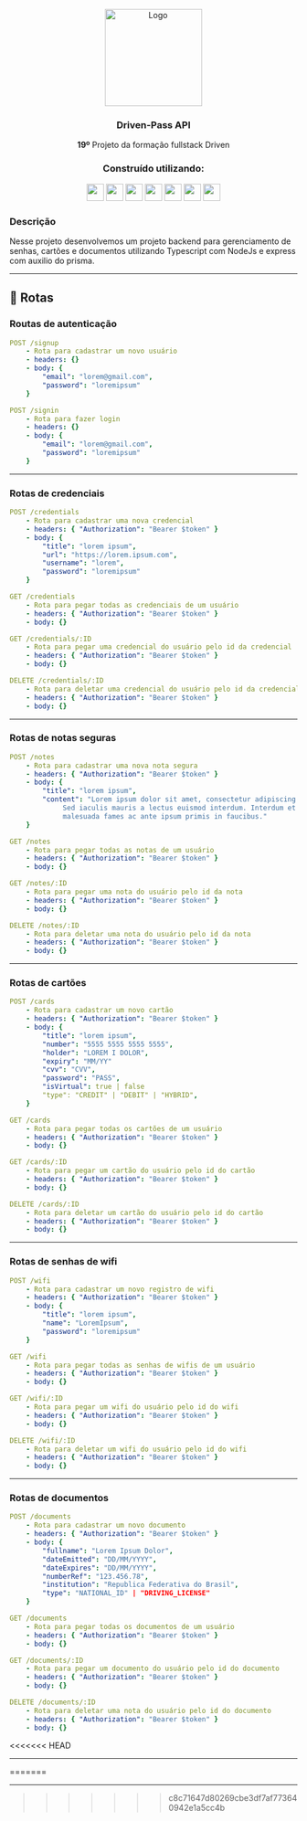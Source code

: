 <div id="top"></div>
<!-- PROJECT LOGO -->
<br />
<div align="center">
    <img src="https://i.pinimg.com/736x/89/d0/a7/89d0a732359dee26a70718cf48736c47.jpg" alt="Logo" width="170">

<h3 align="center">Driven-Pass API</h3>
  <p align="center">
   <strong>19º</strong> Projeto da formação fullstack Driven
</div>

<div align="center">
  <h3 align="center">Construído utilizando:</h3>

  <img src="https://img.shields.io/badge/Heroku-430098?style=for-the-badge&logo=heroku&logoColor=white" height="30px"/>
  <img src="https://img.shields.io/badge/PostgreSQL-316192?style=for-the-badge&logo=postgresql&logoColor=white" height="30px"/>
  <img src="https://img.shields.io/badge/TypeScript-007ACC?style=for-the-badge&logo=typescript&logoColor=white" height="30px"/>
  <img src="https://img.shields.io/badge/Node.js-43853D?style=for-the-badge&logo=node.js&logoColor=white" height="30px"/>  
  <img src="https://img.shields.io/badge/Express.js-404D59?style=for-the-badge&logo=express.js&logoColor=white" height="30px"/>  
  <img src="https://img.shields.io/badge/Prisma-3982CE?style=for-the-badge&logo=Prisma&logoColor=white" height="30px"/>
  <img src="https://img.shields.io/badge/JWT-323330?style=for-the-badge&logo=json-web-tokens&logoColor=pink" height="30px"/>
</div>



### Descrição

Nesse projeto desenvolvemos um projeto backend para gerenciamento de senhas, cartões e documentos utilizando Typescript com NodeJs e express com auxilio do prisma.
  
***
## :rocket: Rotas

### Routas de autenticação
```yml
POST /signup
    - Rota para cadastrar um novo usuário
    - headers: {}
    - body: {
        "email": "lorem@gmail.com",
        "password": "loremipsum"
    }
```
    
```yml 
POST /signin
    - Rota para fazer login
    - headers: {}
    - body: {
        "email": "lorem@gmail.com",
        "password": "loremipsum"
    }
```
***   

### Rotas de credenciais
```yml
POST /credentials
    - Rota para cadastrar uma nova credencial
    - headers: { "Authorization": "Bearer $token" }
    - body: {
        "title": "lorem ipsum",
        "url": "https://lorem.ipsum.com",
        "username": "lorem",
        "password": "loremipsum"
    }
```
    
```yml 
GET /credentials
    - Rota para pegar todas as credenciais de um usuário
    - headers: { "Authorization": "Bearer $token" }
    - body: {}
```

```yml 
GET /credentials/:ID
    - Rota para pegar uma credencial do usuário pelo id da credencial
    - headers: { "Authorization": "Bearer $token" }
    - body: {}
```

```yml 
DELETE /credentials/:ID
    - Rota para deletar uma credencial do usuário pelo id da credencial
    - headers: { "Authorization": "Bearer $token" }
    - body: {}
```
***   

### Rotas de notas seguras
```yml
POST /notes
    - Rota para cadastrar uma nova nota segura
    - headers: { "Authorization": "Bearer $token" }
    - body: {
        "title": "lorem ipsum",
        "content": "Lorem ipsum dolor sit amet, consectetur adipiscing elit.
             Sed iaculis mauris a lectus euismod interdum. Interdum et
             malesuada fames ac ante ipsum primis in faucibus."
    }
```
    
```yml 
GET /notes
    - Rota para pegar todas as notas de um usuário
    - headers: { "Authorization": "Bearer $token" }
    - body: {}
```

```yml 
GET /notes/:ID
    - Rota para pegar uma nota do usuário pelo id da nota
    - headers: { "Authorization": "Bearer $token" }
    - body: {}
```

```yml 
DELETE /notes/:ID
    - Rota para deletar uma nota do usuário pelo id da nota
    - headers: { "Authorization": "Bearer $token" }
    - body: {}
```
***   

### Rotas de cartões
```yml
POST /cards
    - Rota para cadastrar um novo cartão
    - headers: { "Authorization": "Bearer $token" }
    - body: {
        "title": "lorem ipsum",
        "number": "5555 5555 5555 5555",
        "holder": "LOREM I DOLOR",
        "expiry": "MM/YY"
        "cvv": "CVV",
        "password": "PASS",
        "isVirtual": true | false
        "type": "CREDIT" | "DEBIT" | "HYBRID",
    }
```
    
```yml 
GET /cards
    - Rota para pegar todas os cartões de um usuário
    - headers: { "Authorization": "Bearer $token" }
    - body: {}
```

```yml 
GET /cards/:ID
    - Rota para pegar um cartão do usuário pelo id do cartão
    - headers: { "Authorization": "Bearer $token" }
    - body: {}
```

```yml 
DELETE /cards/:ID
    - Rota para deletar um cartão do usuário pelo id do cartão
    - headers: { "Authorization": "Bearer $token" }
    - body: {}
```
***   

### Rotas de senhas de wifi
```yml
POST /wifi
    - Rota para cadastrar um novo registro de wifi
    - headers: { "Authorization": "Bearer $token" }
    - body: {
        "title": "lorem ipsum",
        "name": "LoremIpsum",
        "password": "loremipsum"
    }
```
    
```yml 
GET /wifi
    - Rota para pegar todas as senhas de wifis de um usuário
    - headers: { "Authorization": "Bearer $token" }
    - body: {}
```

```yml 
GET /wifi/:ID
    - Rota para pegar um wifi do usuário pelo id do wifi
    - headers: { "Authorization": "Bearer $token" }
    - body: {}
```

```yml 
DELETE /wifi/:ID
    - Rota para deletar um wifi do usuário pelo id do wifi
    - headers: { "Authorization": "Bearer $token" }
    - body: {}
```
***   
### Rotas de documentos
```yml
POST /documents
    - Rota para cadastrar um novo documento
    - headers: { "Authorization": "Bearer $token" }
    - body: {
        "fullname": "Lorem Ipsum Dolor",
        "dateEmitted": "DD/MM/YYYY",
        "dateExpires": "DD/MM/YYYY",
        "numberRef": "123.456.78",
        "institution": "Republica Federativa do Brasil",
        "type": "NATIONAL_ID" | "DRIVING_LICENSE"
    }
```
    
```yml 
GET /documents
    - Rota para pegar todas os documentos de um usuário
    - headers: { "Authorization": "Bearer $token" }
    - body: {}
```

```yml 
GET /documents/:ID
    - Rota para pegar um documento do usuário pelo id do documento
    - headers: { "Authorization": "Bearer $token" }
    - body: {}
```

```yml 
DELETE /documents/:ID
    - Rota para deletar uma nota do usuário pelo id do documento
    - headers: { "Authorization": "Bearer $token" }
    - body: {}
```
<<<<<<< HEAD
***   
=======
***   
>>>>>>> c8c71647d80269cbe3df7af773640942e1a5cc4b
